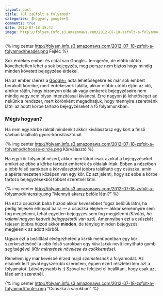 ```yaml
---
layout: post
title: Túl zsúfolt a folyamod?
categories: [hogyan, google+]
comments: true
date: 2012-07-18 18:43
image: http://folyam.info.s3.amazonaws.com/2012-07-18-zsfolt-a-folyamod/header.png
---
```


{% img center http://folyam.info.s3.amazonaws.com/2012-07-18-zsfolt-a-folyamod/header.png Fejléc %}

Sok érdekes ember és oldal van Google+ terngerén, de előbb utóbb követhetetlen lehet a
sok bejegyzés, meg persze nem biztos hogy mindig minden követett bejegyzése érdekel.

Ha az ember ráérez a [Google+](https://plus.google.com/) adta lehetőségekre
és már sok embert berakott köreibe, mert érdekesnek találta, akkor
előbb-utóbb eljön az idő, amikor rájön, hogy bizonyon oldalak vagy
emberek bejegyzéseire nem mindig vagy nem olyan intenzitással kíváncsi.
Erre nagyon jó lehetőséget ad nekünk a rendszer, mert körönként
megadhatjuk, hogy mennyire szeretnénk látni az adott körbe tartozó
bejegyzéseket a fő folyamunkban.

<!--more-->

### Mégis hogyan?

Ha nem egy körbe raktál mindenkit akkor kiválasztasz egy kört a felső
sávban található gyors-körválasztónál.

{% img center http://folyam.info.s3.amazonaws.com/2012-07-18-zsfolt-a-folyamod/choose-circle.png Körválasztó %}

Ha egy kör folyamát nézed, akkor nem látod csak azokat a bejegyzéseket
amiket az ebbe a körbe tartozó emberek és oldalak írtak. Ebben a nézetben
a jobb felső sarokban a körválasztótól jobbra található egy csúszka,
amin alapértelmezetten középen van egy kör. Ez azt jelenti, hogy
az ebbe a körbe tartozó bejegyzésekből többet szeretnél látni.

{% img center http://folyam.info.s3.amazonaws.com/2012-07-18-zsfolt-a-folyamod/intensity.png "Mennyit akarsz belőle látni?" %}

Ha ezt a csúszkát balra húzod akkor kevesebbet fogsz belőlük látni, ha
pedig teljesen elhúyod balra — a csúszka elejére — akkor semennyire
sem fog megjelenni, tehát egyetlen bejegyzés sem fog megjelenni
_(Kivétel, ha valami nagyon kedvelt bejegyzésről van szó)_.
Amennyiben ezt a csúszkát tejesen jobbra húzod akkor **minden**,
de tényleg minden bejegyzés megjelenik az adott körből.

Ugyan ezt a beállítást elvégezheted a `körök` menüpontban egy kör
szerkesztésénél a jobb felső sarokban egy `műveletek` nevű lenyitható
gomb segítségével _(Kör méretének növelése és csökkentése)_.

Remélem így már kevésbé érzed majd _szemetesnek_ a folyamodat. Az elsőnek leírt jóval
egyszerűbb szerintem, éppen ezért részleteztem azt a folyamatot. Látványosabb is :)
Szóval ne felejtsd el beállítani, hogy csak azt lásd amit szeretnél.

{% img center http://folyam.info.s3.amazonaws.com/2012-07-18-zsfolt-a-folyamod/footer.png "Csúszka a sarokban" %}